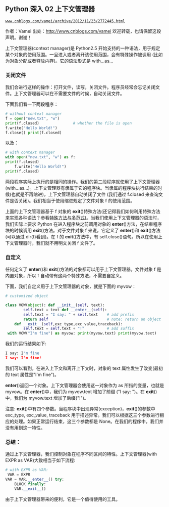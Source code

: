 ## Python 深入 02 上下文管理器

[`www.cnblogs.com/vamei/archive/2012/11/23/2772445.html`](http://www.cnblogs.com/vamei/archive/2012/11/23/2772445.html)

作者：Vamei 出处：http://www.cnblogs.com/vamei 欢迎转载，也请保留这段声明。谢谢！ 

上下文管理器(context manager)是 Python2.5 开始支持的一种语法，用于规定某个对象的使用范围。一旦进入或者离开该使用范围，会有特殊操作被调用 (比如为对象分配或者释放内存)。它的语法形式是 with...as...

### 关闭文件

我们会进行这样的操作：打开文件，读写，关闭文件。程序员经常会忘记关闭文件。上下文管理器可以在不需要文件的时候，自动关闭文件。

下面我们看一下两段程序：

```py
# without context manager
f = open("new.txt", "w")
print(f.closed)               # whether the file is open
f.write("Hello World!")
f.close() print(f.closed)

```

以及：

```py
# with context manager
with open("new.txt", "w") as f:
print(f.closed)
    f.write("Hello World!")
print(f.closed)

```

两段程序实际上执行的是相同的操作。我们的第二段程序就使用了上下文管理器 (with...as...)。上下文管理器有隶属于它的程序块。当隶属的程序块执行结束的时候(也就是不再缩进)，上下文管理器自动关闭了文件 (我们通过 f.closed 来查询文件是否关闭)。我们相当于使用缩进规定了文件对象 f 的使用范围。

上面的上下文管理器基于 f 对象的 __exit__()特殊方法(还记得我们如何利用特殊方法来实现各种语法？参看[特殊方法与多范式](http://www.cnblogs.com/vamei/archive/2012/11/19/2772441.html))。当我们使用上下文管理器的语法时，我们实际上要求 Python 在进入程序块之前调用对象的 __enter__()方法，在结束程序块的时候调用 __exit__()方法。对于文件对象 f 来说，它定义了 __enter__()和 __exit__()方法(可以通过 dir(f)看到)。在 f 的 __exit__()方法中，有 self.close()语句。所以在使用上下文管理器时，我们就不用明文关闭 f 文件了。

### 自定义

任何定义了 __enter__()和 __exit__()方法的对象都可以用于上下文管理器。文件对象 f 是内置对象，所以 f 自动带有这两个特殊方法，不需要自定义。

下面，我们自定义用于上下文管理器的对象，就是下面的 myvow：

```py
# customized object

class VOW(object): def __init__(self, text):
        self.text = text def __enter__(self):
        self.text = "I say: " + self.text    # add prefix
        return self                          # note: return an object
    def __exit__(self,exc_type,exc_value,traceback):
        self.text = self.text + "!"          # add suffix
 with VOW("I'm fine") as myvow: print(myvow.text) print(myvow.text)

```

我们的运行结果如下:

```py
I say: I'm fine
I say: I'm fine!

```

我们可以看到，在进入上下文和离开上下文时，对象的 text 属性发生了改变(最初的 text 属性是"I'm fine")。

__enter__()返回一个对象。上下文管理器会使用这一对象作为 as 所指的变量，也就是 myvow。在 __enter__()中，我们为 myvow.text 增加了前缀 ("I say: ")。在 __exit__()中，我们为 myvow.text 增加了后缀("!")。

注意: __exit__()中有四个参数。当程序块中出现异常(exception)，__exit__()的参数中 exc_type, exc_value, traceback 用于描述异常。我们可以根据这三个参数进行相应的处理。如果正常运行结束，这三个参数都是 None。在我们的程序中，我们并没有用到这一特性。

### 总结：

通过上下文管理器，我们控制对象在程序不同区间的特性。上下文管理器(with EXPR as VAR)大致相当于如下流程:

```py
# with EXPR as VAR:
 VAR = EXPR
VAR = VAR.__enter__() try:
    BLOCK finally:
    VAR.__exit__()

```

由于上下文管理器带来的便利，它是一个值得使用的工具。